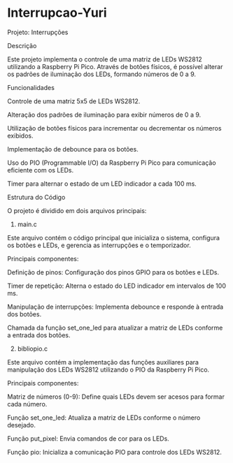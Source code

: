# Interrupcao-Yuri
Projeto: Interrupções

Descrição

Este projeto implementa o controle de uma matriz de LEDs WS2812 utilizando a Raspberry Pi Pico. Através de botões físicos, é possível alterar os padrões de iluminação dos LEDs, formando números de 0 a 9.

Funcionalidades

Controle de uma matriz 5x5 de LEDs WS2812.

Alteração dos padrões de iluminação para exibir números de 0 a 9.

Utilização de botões físicos para incrementar ou decrementar os números exibidos.

Implementação de debounce para os botões.

Uso do PIO (Programmable I/O) da Raspberry Pi Pico para comunicação eficiente com os LEDs.

Timer para alternar o estado de um LED indicador a cada 100 ms.

Estrutura do Código

O projeto é dividido em dois arquivos principais:

1. main.c

Este arquivo contém o código principal que inicializa o sistema, configura os botões e LEDs, e gerencia as interrupções e o temporizador.

Principais componentes:

Definição de pinos: Configuração dos pinos GPIO para os botões e LEDs.

Timer de repetição: Alterna o estado do LED indicador em intervalos de 100 ms.

Manipulação de interrupções: Implementa debounce e responde à entrada dos botões.

Chamada da função set_one_led para atualizar a matriz de LEDs conforme a entrada dos botões.

2. bibliopio.c

Este arquivo contém a implementação das funções auxiliares para manipulação dos LEDs WS2812 utilizando o PIO da Raspberry Pi Pico.

Principais componentes:

Matriz de números (0-9): Define quais LEDs devem ser acesos para formar cada número.

Função set_one_led: Atualiza a matriz de LEDs conforme o número desejado.

Função put_pixel: Envia comandos de cor para os LEDs.

Função pio: Inicializa a comunicação PIO para controle dos LEDs WS2812.